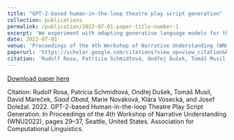 ```yaml
---
title: "GPT-2-based human-in-the-loop theatre play script generation"
collection: publications
permalink: /publication/2022-07-01-paper-title-number-1
excerpt: 'We experiment with adapting generative language models for the generation of long coherent narratives in the form of theatre plays. Since fully automatic generation of whole plays is not currently feasible, we created an interactive tool that allows a human user to steer the generation somewhat while minimizing intervention. We pursue two approaches to long-text generation: a flat generation with summarization of context, and a hierarchical text-to-text two-stage approach, where a synopsis is generated first and then used to condition generation of the final script. Our preliminary results and discussions with theatre professionals show improvements over vanilla language model generation, but also identify important limitations of our approach.'
date: 2022-07-01
venue: 'Proceedings of the 4th Workshop of Narrative Understanding (WNU2022)'
paperurl: 'https://scholar.google.com/citations?view_op=view_citation&hl=en&user=9VFgQ24AAAAJ&citation_for_view=9VFgQ24AAAAJ:d1gkVwhDpl0C'
citation: 'Rudolf Rosa, Patrícia Schmidtová, Ondřej Dušek, Tomáš Musil, David Mareček, *Saad Obaid*, Marie Nováková, Klára Vosecká, and Josef Doležal. 2022. GPT-2-based Human-in-the-loop Theatre Play Script Generation. In Proceedings of the 4th Workshop of Narrative Understanding (WNU2022), pages 29–37, Seattle, United States. Association for Computational Linguistics.'
---
```


[Download paper here](https://scholar.google.com/citations?view_op=view_citation&hl=en&user=9VFgQ24AAAAJ&citation_for_view=9VFgQ24AAAAJ:d1gkVwhDpl0C)

Citation: Rudolf Rosa, Patrícia Schmidtová, Ondřej Dušek, Tomáš Musil, David Mareček, *Saad Obaid*, Marie Nováková, Klára Vosecká, and Josef Doležal. 2022. GPT-2-based Human-in-the-loop Theatre Play Script Generation. In Proceedings of the 4th Workshop of Narrative Understanding (WNU2022), pages 29–37, Seattle, United States. Association for Computational Linguistics.
